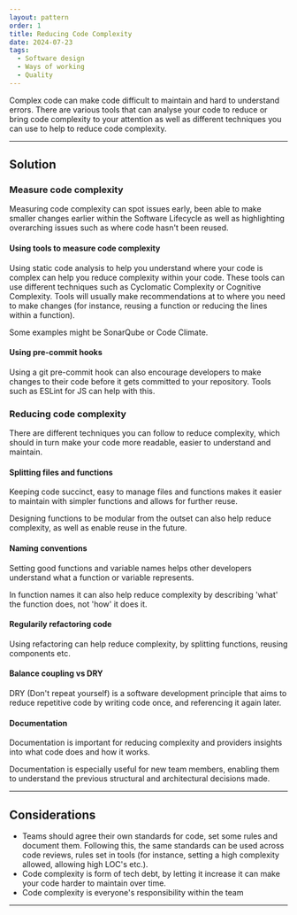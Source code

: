 ```yaml
---
layout: pattern
order: 1
title: Reducing Code Complexity
date: 2024-07-23
tags:
  - Software design
  - Ways of working
  - Quality
---
```


Complex code can make code difficult to maintain and hard to understand errors. There are various tools that can analyse your code to reduce or bring code complexity to your attention as well as different techniques you can use to help to reduce code complexity.

---

## Solution

### Measure code complexity

Measuring code complexity can spot issues early, been able to make smaller changes earlier within the Software Lifecycle as well as highlighting overarching issues such as where code hasn't been reused.

#### Using tools to measure code complexity

Using static code analysis to help you understand where your code is complex can help you reduce complexity within your code. These tools can use different techniques such as Cyclomatic Complexity or Cognitive Complexity. Tools will usually make recommendations at to where you need to make changes (for instance, reusing a function or reducing the lines within a function).

Some examples might be SonarQube or Code Climate.

#### Using pre-commit hooks

Using a git pre-commit hook can also encourage developers to make changes to their code before it gets committed to your repository. Tools such as ESLint for JS can help with this.

### Reducing code complexity

There are different techniques you can follow to reduce complexity, which should in turn make your code more readable, easier to understand and maintain.

#### Splitting files and functions

Keeping code succinct, easy to manage files and functions makes it easier to maintain with simpler functions and allows for further reuse.

Designing functions to be modular from the outset can also help reduce complexity, as well as enable reuse in the future.

#### Naming conventions

Setting good functions and variable names helps other developers understand what a function or variable represents.

In function names it can also help reduce complexity by describing 'what' the function does, not 'how' it does it.

#### Regularily refactoring code

Using refactoring can help reduce complexity, by splitting functions, reusing components etc.

#### Balance coupling vs DRY

DRY (Don't repeat yourself) is a software development principle that aims to reduce repetitive code by writing code once, and referencing it again later.

#### Documentation

Documentation is important for reducing complexity and providers insights into what code does and how it works.

Documentation is especially useful for new team members, enabling them to understand the previous structural and architectural decisions made.

---

## Considerations

- Teams should agree their own standards for code, set some rules and document them. Following this, the same standards can be used across code reviews, rules set in tools (for instance, setting a high complexity allowed, allowing high LOC's etc.).
- Code complexity is form of tech debt, by letting it increase it can make your code harder to maintain over time.
- Code complexity is everyone's responsibility within the team

---
